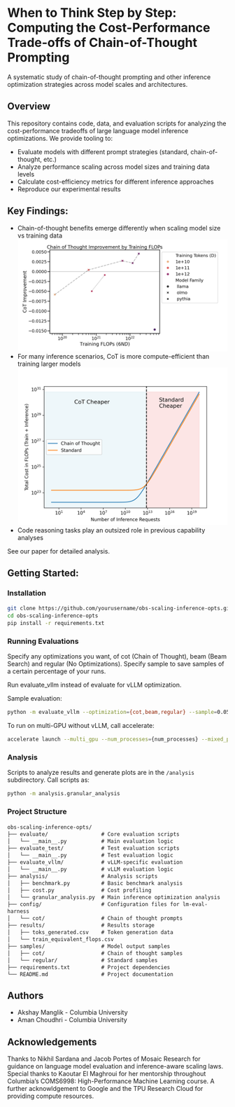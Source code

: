 # When to Think Step by Step: Computing the Cost-Performance Trade-offs of Chain-of-Thought Prompting
A systematic study of chain-of-thought prompting and other inference optimization strategies across model scales and architectures.

## Overview
This repository contains code, data, and evaluation scripts for analyzing the cost-performance tradeoffs of large language model inference optimizations. We provide tooling to:
* Evaluate models with different prompt strategies (standard, chain-of-thought, etc.)
* Analyze performance scaling across model sizes and training data levels
* Calculate cost-efficiency metrics for different inference approaches
* Reproduce our experimental results

## Key Findings:

* Chain-of-thought benefits emerge differently when scaling model size vs training data
![cot_figure](figures/experiment_2/cot_improvement_by_train_flops.png)
* For many inference scenarios, CoT is more compute-efficient than training larger models
![cot-optimality-regimes](figures/experiment_2/intersecting_lines.png)
* Code reasoning tasks play an outsized role in previous capability analyses

See our paper for detailed analysis.

## Getting Started:
### Installation
```bash
git clone https://github.com/yourusername/obs-scaling-inference-opts.git
cd obs-scaling-inference-opts
pip install -r requirements.txt
```

### Running Evaluations
Specify any optimizations you want, of cot (Chain of Thought), beam (Beam Search) and regular (No Optimizations). Specify sample to save samples of a certain percentage of your runs. 

Run evaluate_vllm instead of evaluate for vLLM optimization.

Sample evaluation:
```bash
python -m evaluate_vllm --optimization={cot,beam,regular} --sample=0.05
```

To run on multi-GPU without vLLM, call accelerate:
```bash
accelerate launch --multi_gpu --num_processes={num_processes} --mixed_precision bf16 --dynamo_backend inductor -m evaluate --optimization={regular,beam,cot} 
```

### Analysis
Scripts to analyze results and generate plots are in the `/analysis` subdirectory. Call scripts as:
```bash
python -m analysis.granular_analysis
```

### Project Structure
```
obs-scaling-inference-opts/
├── evaluate/                 # Core evaluation scripts
│   └── __main__.py           # Main evaluation logic
├── evaluate_test/            # Test evaluation scripts
│   └── __main__.py           # Test evaluation logic
├── evaluate_vllm/            # vLLM-specific evaluation
│   └── __main__.py           # vLLM evaluation logic
├── analysis/                 # Analysis scripts
│   ├── benchmark.py          # Basic benchmark analysis
│   ├── cost.py               # Cost profiling
│   └── granular_analysis.py  # Main inference optimization analysis
├── config/                   # Configuration files for lm-eval-harness
│   └── cot/                  # Chain of thought prompts
├── results/                  # Results storage
│   ├── toks_generated.csv    # Token generation data
│   └── train_equivalent_flops.csv
├── samples/                  # Model output samples
│   ├── cot/                  # Chain of thought samples
│   └── regular/              # Standard samples
├── requirements.txt          # Project dependencies
└── README.md                 # Project documentation
```

## Authors

* Akshay Manglik - Columbia University
* Aman Choudhri - Columbia University

## Acknowledgements
Thanks to Nikhil Sardana and Jacob Portes of Mosaic Research for guidance on language model evaluation and inference-aware scaling laws.
Special thanks to Kaoutar El Maghroui for her mentorship throughout
Columbia’s COMS6998: High-Performance Machine Learning course. A further acknowldgement to Google and the TPU Research Cloud for providing compute resources.
